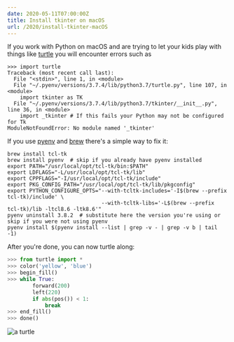 ```yaml
---
date: 2020-05-11T07:00:00Z
title: Install tkinter on macOS
url: /2020/install-tkinter-macOS
---
```


If you work with Python on macOS and are trying to let your kids play with things like [turtle]
you will encounter errors such as

```
>>> import turtle
Traceback (most recent call last):
  File "<stdin>", line 1, in <module>
  File "~/.pyenv/versions/3.7.4/lib/python3.7/turtle.py", line 107, in <module>
    import tkinter as TK
  File "~/.pyenv/versions/3.7.4/lib/python3.7/tkinter/__init__.py", line 36, in <module>
    import _tkinter # If this fails your Python may not be configured for Tk
ModuleNotFoundError: No module named '_tkinter'
```

If you use [pyenv] and [brew] there's a simple way to fix it:

```
brew install tcl-tk
brew install pyenv  # skip if you already have pyenv installed
export PATH="/usr/local/opt/tcl-tk/bin:$PATH"
export LDFLAGS="-L/usr/local/opt/tcl-tk/lib"
export CPPFLAGS="-I/usr/local/opt/tcl-tk/include"
export PKG_CONFIG_PATH="/usr/local/opt/tcl-tk/lib/pkgconfig"
export PYTHON_CONFIGURE_OPTS="--with-tcltk-includes='-I$(brew --prefix tcl-tk)/include' \
                              --with-tcltk-libs='-L$(brew --prefix tcl-tk)/lib -ltcl8.6 -ltk8.6'"
pyenv uninstall 3.8.2  # substitute here the version you're using or skip if you were not using pyenv
pyenv install $(pyenv install --list | grep -v - | grep -v b | tail -1)
```

After you're done, you can now turtle along:

```python
>>> from turtle import *
>>> color('yellow', 'blue')
>>> begin_fill()
>>> while True:
        forward(200)
        left(220)
        if abs(pos()) < 1:
            break
>>> end_fill()
>>> done()
```

![a turtle](/images/turtle.png)

[turtle]: https://docs.python.org/3/library/turtle.html
[pyenv]: https://github.com/pyenv/pyenv
[brew]: https://brew.sh

